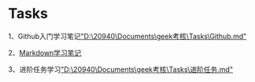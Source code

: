 # Tasks
1、Github入门学习笔记["D:\20940\Documents\geek考核\Tasks\Github.md"]()


2、[Markdown学习笔记](/example/Markdown.md)

3、进阶任务学习["D:\20940\Documents\geek考核\Tasks\进阶任务.md"]()
